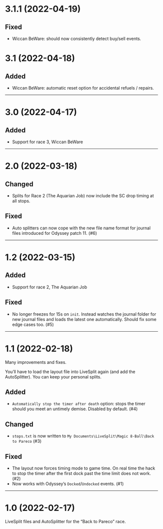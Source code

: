 # 3.1.1 (2022-04-19)

## Fixed

* Wiccan BeWare: should now consistently detect buy/sell events.

# 3.1 (2022-04-18)

## Added

* Wiccan BeWare: automatic reset option for accidental refuels / repairs.

-----

# 3.0 (2022-04-17)

## Added

* Support for race 3, Wiccan BeWare

-----

# 2.0 (2022-03-18)

## Changed

* Splits for Race 2 (The Aquarian Job) now include the SC drop timing at all
  stops.

## Fixed

* Auto splitters can now cope with the new file name format for journal files
  introduced for Odyssey patch 11. (#6)

-----

# 1.2 (2022-03-15)

## Added

* Support for race 2, The Aquarian Job

## Fixed

* No longer freezes for 15s on `init`. Instead watches the journal folder for
  new journal files and loads the latest one automatically. Should fix some
  edge cases too. (#5)

-----

# 1.1 (2022-02-18)

Many improvements and fixes.

You’ll have to load the layout file into LiveSplit again (and add the
AutoSplitter). You can keep your personal splits.

## Added

* `Automatically stop the timer after death` option: stops the timer should you
  meet an untimely demise. Disabled by default. (#4)

## Changed

* `stops.txt` is now written to
  `My Documents\LiveSplit\Magic 8-Ball\Back to Pareco` (#3)

## Fixed

* The layout now forces timing mode to game time. On real time the hack to stop
  the timer after the first dock past the time limit does not work. (#2)
* Now works with Odyssey’s `Docked`/`Undocked` events. (#1)

-----

# 1.0 (2022-02-17)

LiveSplit files and AutoSplitter for the “Back to Pareco” race.